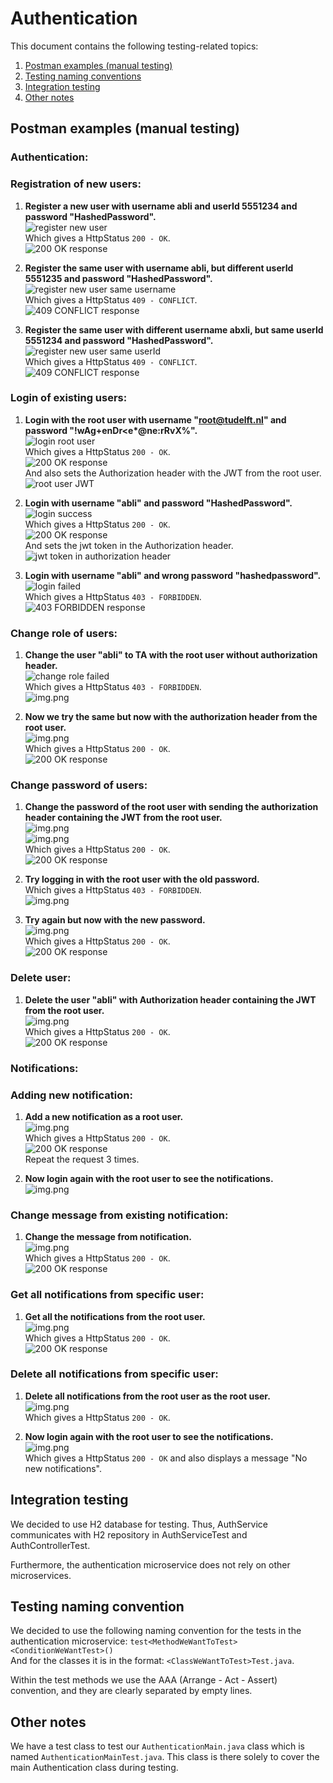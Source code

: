 # Authentication

This document contains the following testing-related topics:

1. [Postman examples (manual testing)](#postman-examples-manual-testing)
2. [Testing naming conventions](#testing-naming-convention)
3. [Integration testing](#integration-testing)
4. [Other notes](#other-notes)

## Postman examples (manual testing)
<!Post here some (no pun intended) Postman examples for your microservice and what to expect>
### Authentication:

### Registration of new users:
  1. **Register a new user with username abli and userId 5551234 and password "HashedPassword".**\
     ![register new user](images/authentication/registerNewUser.png)\
     Which gives a HttpStatus ```200 - OK```.\
     ![200 OK response](images/authentication/responseRegisterNewUser.png)

  2. **Register the same user with username abli, but different userId 5551235 and password "HashedPassword".**\
    ![register new user same username](images/authentication/registerNewUserSameUsername.png)\
    Which gives a HttpStatus ```409 - CONFLICT```.\
    ![409 CONFLICT response](images/authentication/responseRegisterNewUserSameUsername.png)

  3. **Register the same user with different username abxli, but same userId 5551234 and password "HashedPassword".**\
    ![register new user same userId](images/authentication/registerNewUserSameUserId.png)\
    Which gives a HttpStatus ```409 - CONFLICT```.\
    ![409 CONFLICT response](images/authentication/responseRegisterNewUserSameUserId.png)


### Login of existing users:
  1. __Login with the root user with username "root@tudelft.nl" and password "!wAg+enDr<e*@ne:rRvX%".__\
    ![login root user](images/authentication/loginRootSuccess.png)\
    Which gives a HttpStatus ```200 - OK```.\
    ![200 OK response](images/authentication/responseRegisterNewUser.png)\
    And also sets the Authorization header with the JWT from the root user.\
    ![root user JWT](images/authentication/rootUserJWT.png)
  
  2. **Login with username "abli" and password "HashedPassword".**\
    ![login success](images/authentication/loginSuccess.png)\
    Which gives a HttpStatus ```200 - OK```.\
    ![200 OK response](images/authentication/responseRegisterNewUser.png)\
    And sets the jwt token in the Authorization header.
    ![jwt token in authorization header](images/authentication/AuthorizationHeaderWithJWT.png)

  3. **Login with username "abli" and wrong password "hashedpassword".**\
    ![login failed](images/authentication/loginFailed.png)\
    Which gives a HttpStatus ```403 - FORBIDDEN```.\
    ![403 FORBIDDEN response](images/authentication/responseLoginFailed.png)


### Change role of users:
  1. **Change the user "abli" to TA with the root user without authorization header.**\
  ![change role failed](images/authentication/changeRoleFailed.png)\
  Which gives a HttpStatus ```403 - FORBIDDEN```.\
  ![img.png](images/authentication/responseForbiddenAccessDenied.png)

  2. **Now we try the same but now with the authorization header from the root user.**\
  ![img.png](images/authentication/changeRoleSuccessWithRootUser.png)\
  Which gives a HttpStatus ```200 - OK```.\
  ![200 OK response](images/authentication/responseRegisterNewUser.png)


### Change password of users:
  1. **Change the password of the root user with sending the authorization header containing the JWT from the root user.**\
  ![img.png](images/authentication/changePassword.png)\
  ![img.png](images/authentication/changeRoleSuccessWithRootUser.png)\
  Which gives a HttpStatus ```200 - OK```.\
  ![200 OK response](images/authentication/responseRegisterNewUser.png)

  2. **Try logging in with the root user with the old password.**\
  Which gives a HttpStatus ```403 - FORBIDDEN```.\
  ![img.png](images/authentication/rootUserLoginFailed.png)

  3. **Try again but now with the new password.**\
  ![img.png](images/authentication/loginRootUserNewPassword.png)\
  Which gives a HttpStatus ```200 - OK```.\
  ![200 OK response](images/authentication/responseRegisterNewUser.png)


### Delete user:
  1. **Delete the user "abli" with Authorization header containing the JWT from the root user.**\
  ![img.png](images/authentication/deleteUserSuccess.png)\
  Which gives a HttpStatus ```200 - OK```.\
  ![200 OK response](images/authentication/responseRegisterNewUser.png)


### Notifications:
### Adding new notification:
  1. **Add a new notification as a root user.**\
  ![img.png](images/notifications/AddNotificationSuccess.png)\
  Which gives a HttpStatus ```200 - OK```.\
  ![200 OK response](images/authentication/responseRegisterNewUser.png)\
  Repeat the request 3 times.
  
  2. **Now login again with the root user to see the notifications.**\
  ![img.png](images/notifications/loginRootUserWithNotifications.png)


### Change message from existing notification:
  1. **Change the message from notification.**\
  ![img.png](images/notifications/changeNotificationsMessage.png)\
  Which gives a HttpStatus ```200 - OK```.\
  ![200 OK response](images/authentication/responseRegisterNewUser.png)


### Get all notifications from specific user:
  1. **Get all the notifications from the root user.**\
  ![img.png](images/notifications/getAllNotificationsFromUser.png)\
  Which gives a HttpStatus ```200 - OK```.\
  ![200 OK response](images/authentication/responseRegisterNewUser.png)


### Delete all notifications from specific user:
  1. **Delete all notifications from the root user as the root user.**\
  ![img.png](images/notifications/deleteNotificationFromUserSuccess.png)\
  Which gives a HttpStatus ```200 - OK```.
  
  2. **Now login again with the root user to see the notifications.**\
  ![img.png](images/notifications/noNewNotificationsRootUser.png)\
  Which gives a HttpStatus ```200 - OK``` and also displays a message "No new notifications".

     
## Integration testing
We decided to use H2 database for testing. Thus, AuthService communicates with H2 repository in AuthServiceTest and AuthControllerTest.

Furthermore, the authentication microservice does not rely on other microservices.


## Testing naming convention
We decided to use the following naming convention for the tests in the authentication microservice:
```test<MethodWeWantToTest><ConditionWeWantTest>()```\
And for the classes it is in the format: ```<ClassWeWantToTest>Test.java```.

Within the test methods we use the AAA (Arrange - Act - Assert) convention, and they are clearly separated by empty lines.


## Other notes
We have a test class to test our ```AuthenticationMain.java``` class which is named ```AuthenticationMainTest.java```. 
This class is there solely to cover the main Authentication class during testing.